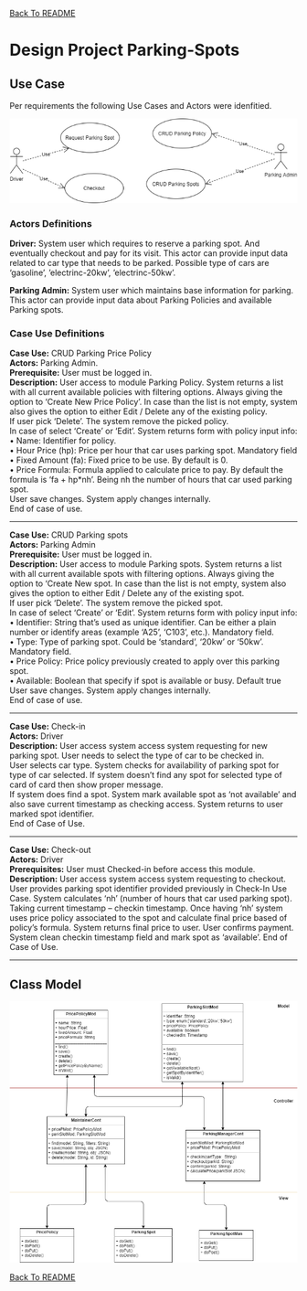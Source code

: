 [Back To README](../README.md#Design-and-Architecture)

# Design Project Parking-Spots


## Use Case 

Per requirements the following Use Cases and Actors were idenfitied.

![Case Use Diagram](ParkingSlotsUC.png)

### Actors Definitions

**Driver:** System user which requires to reserve a parking spot. And eventually checkout and pay for its visit. This actor can provide input data related to car type that needs to be parked. Possible type of cars are ‘gasoline’, ’electrinc-20kw’, ’electrinc-50kw’.

**Parking Admin:** System user which maintains base information for parking. This actor can provide input data about Parking Policies and available Parking spots.

### Case Use Definitions

**Case Use:** CRUD Parking Price Policy  
**Actors:** Parking Admin.  
**Prerequisite:**  User must be logged in.  
**Description:** User access to module Parking Policy. System returns a list with all current available policies with filtering options. Always giving the option to ‘Create New Price Policy’. In case than the list is not empty, system also gives the option to either Edit / Delete any of the existing policy.  
If user pick ‘Delete’. The system remove the picked policy.  
In case of select ‘Create’ or ‘Edit’. System returns form with policy input info:  
•	Name: Identifier for policy.  
•	Hour Price (hp): Price per hour that car uses parking spot. Mandatory field  
•	Fixed Amount (fa):  Fixed price to be use. By default is 0.  
•	Price Formula: Formula applied to calculate price to pay. By default the formula is ‘fa + hp*nh’. Being nh the number of hours that car used parking spot.   
User save changes. System apply changes internally.  
End of case of use.  

----------

**Case Use:** CRUD Parking spots  
**Actors:** Parking Admin  
**Prerequisite:**  User must be logged in.  
**Description:** User access to module Parking spots. System returns a list with all current available spots with filtering options. Always giving the option to ‘Create New spot. In case than the list is not empty, system also gives the option to either Edit / Delete any of the existing spot.  
If user pick ‘Delete’. The system remove the picked spot.  
In case of select ‘Create’ or ‘Edit’. System returns form with policy input info:  
•	Identifier: String that’s used as unique identifier. Can be either a plain number or identify areas (example ‘A25’, ‘C103’, etc.). Mandatory field.  
•	Type: Type of parking spot. Could be ‘standard’, ‘20kw’ or ‘50kw’. Mandatory field.  
•	Price Policy: Price policy previously created to apply over this parking spot.  
•	Available: Boolean that specify if spot is available or busy. Default true  
User save changes. System apply changes internally.  
End of case of use.  

----------
**Case Use:** Check-in  
**Actors:** Driver  
**Description:**  User access system access system requesting for new parking spot. User needs to select the type of car to be checked in.  
User selects car type. System checks for availability of parking spot for type of car selected. If system doesn’t find any spot for selected type of card of card then show proper message.  
If system does find a spot. System mark available spot as ‘not available’ and also save current timestamp as checking access. System returns to user marked spot identifier.  
End of Case of Use.	
 
----------

**Case Use:** Check-out  
**Actors:** Driver  
**Prerequisites:** User must Checked-in before access this module.  
**Description:**  User access system access system requesting to checkout.  
User provides parking spot identifier provided previously in Check-In Use Case.
System calculates ‘nh’ (number of hours that car used parking spot). Taking current timestamp – checkin timestamp. Once having ‘nh’ system uses price policy associated to the spot and calculate final price based of policy’s formula. 
System returns final price to user. 
User confirms payment. System clean checkin timestamp field and mark spot as ‘available’.
End of Case of Use.

----------

## Class Model

![Class Diagram](ClassDiagram.png)

[Back To README](../README.md#Design-and-Architecture)